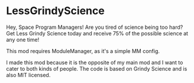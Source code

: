 # LessGrindyScience
Hey, Space Program Managers! Are you tired of science being too hard? Get Less Grindy Science today and receive 75% of the possible science at any one time!

This mod requires ModuleManager, as it's a simple MM config.

I made this mod because it is the opposite of my main mod and I want to cater to both kinds of people. The code is based on Grindy Science and is also MIT licensed.
